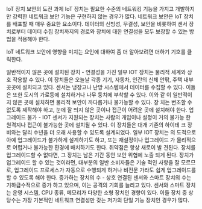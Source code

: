 IoT 장치 보안의 도전 과제
IoT 장치는 필요한 수준의 네트워킹 기능을 가지고 개발하지만 강력한 네트워크 보안 기능은 구현하지 않는 경우가 많다. 네트워크 보안은 IoT 장치를 배포할 때 매우 중요한 요소이다. 데이터의 신빙성, 무결성, 보안을 비롯하여 센서 장치로부터 데이터 수집 장치까지의 경로와 장치에 대한 연결성을 모두 보장할 수 있는 방법을 적용해야 한다.

IoT 네트워크 보안에 영향을 미치는 요인에 대하여 좀 더 알아보려면 더하기 기호를 클릭한다.

일반적이지 않은 곳에 설치된 장치 - 연결성을 가진 일부 IOT 장치는 물리적 세계와 상호 작용할 수 있다. 이 장치들은 오늘날 각종 기기, 자동차, 인간의 신체 안팎, 주택 내부 곳곳에 설치되고 있다. 센서는 냉장고나 난방 시스템에서 데이터를 수집할 수 있다. 이들은 또한 도시의 가로등에 설치하거나 나무 둥치에 부착할 수 있다. 이와 같 이 일반적이지 않은 곳에 설치하면 물리적 보안이 까다롭거나 불가능할 수 있다. 장 치는 변조할 수 없도록 제작해야 하고, 눈에 잘 띄지 않은 곳이나 접근이 어려운 곳에 설치해야 한다.
업그레이드 불가 - IOT 센서가 지원되는 장치는 사람의 개입이나 설정이 거의 불가능 한 원격지나 접근이 불가능한 곳에 설치될 수 있다. 이 장치들은 대개 기존의 하이테 크 장비와는 달리 수년을 더 오래 사용할 수 있도록 설계되었다. 일부 IOT 장치는 의 도적으로 아예 업그레이드가 불가하게 설계하기도 하고, 또는 재설정이나 업그레이드 가 물리적으로 어렵거나 불가능한 환경에 배치하기도 한다. 취약점은 항상 새로이 발 견된다. 장치를 업그레이드할 수 없다면, 그 장치는 남은 기간 동안 보안 위협에 노출 되게 된다. 장치가 업그레이드 할 수 있는 것이라면, 대부분의 일반 소비자들은 기술 적인 사항을 잘 모르므로, 업그레이드 프로세스가 자동으로 수행되게 하거나 비전문 가라도 쉽게 업그레이드를 할 수 있도록 해야 한다.
증가하는 장치의 수 - 상호 연결된 센서와 스마트 장치의 수는 기하급수적으로 증가 하고 있으며, 이는 공격의 기회를 늘리고 있다. 센서와 스마트 장치는 운영 시스템, CPU 종류, 메모리가 다양한 소형 장치인 경향이 있다. 이들 장치 중 상당수는 가장 기본적인 네트워크 연결성만 갖는 저가의 단일 기능 장치인 경우가 많다.